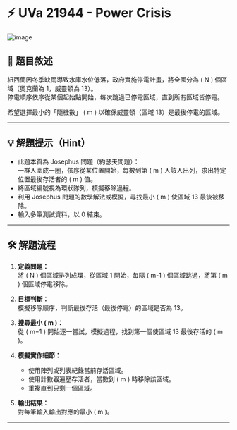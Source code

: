 # ⚡ UVa 21944 - Power Crisis
![image](https://github.com/user-attachments/assets/5c6aa345-c185-480f-a93c-ff11d40584de)
## 📘 題目敘述

紐西蘭因冬季缺雨導致水庫水位低落，政府實施停電計畫，將全國分為 \( N \) 個區域（奧克蘭為 1，威靈頓為 13）。  
停電順序依序從某個起始點開始，每次跳過已停電區域，直到所有區域皆停電。  

希望選擇最小的「隨機數」 \( m \) 以確保威靈頓（區域 13）是最後停電的區域。

---

## 💡 解題提示（Hint）

- 此題本質為 Josephus 問題（約瑟夫問題）：  
  一群人圍成一圈，依序從某位置開始，每數到第 \( m \) 人該人出列，求出特定位置最後存活者的 \( m \) 值。  
- 將區域編號視為環狀隊列，模擬移除過程。  
- 利用 Josephus 問題的數學解法或模擬，尋找最小 \( m \) 使區域 13 最後被移除。  
- 輸入多筆測試資料，以 0 結束。

---

## 🛠 解題流程

1. **定義問題：**  
   將 \( N \) 個區域排列成環，從區域 1 開始，每隔 \( m-1 \) 個區域跳過，將第 \( m \) 個區域停電移除。

2. **目標判斷：**  
   模擬移除順序，判斷最後存活（最後停電）的區域是否為 13。

3. **搜尋最小 \( m \)：**  
   從 \( m=1 \) 開始逐一嘗試，模擬過程，找到第一個使區域 13 最後存活的 \( m \)。

4. **模擬實作細節：**  
   - 使用陣列或列表紀錄當前存活區域。  
   - 使用計數器遍歷存活者，當數到 \( m \) 時移除該區域。  
   - 重複直到只剩一個區域。

5. **輸出結果：**  
   對每筆輸入輸出對應的最小 \( m \)。

---


